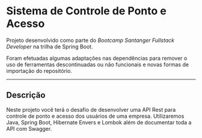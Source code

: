 # Sistema de Controle de Ponto e Acesso
Projeto desenvolvido como parte do *Bootcamp Santanger Fullstack Developer* na trilha de Spring Boot. 

Foram efetuadas algumas adaptações nas dependências para remover o uso de ferramentas descontinuadas ou não funcionais e novas formas de importação do repositório.


------

## Descrição

Neste projeto você terá o desafio de desenvolver uma API Rest para controle de ponto e acesso dos usuários de uma empresa. Utilizaremos Java, Spring Boot, Hibernate Envers e Lombok além de documentar toda a API com Swagger.




